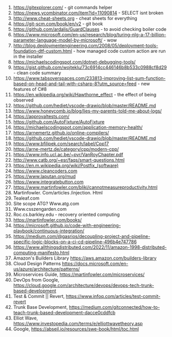 1. https://gitexplorer.com/ - git commands helper
1. https://news.ycombinator.com/item?id=11090814 - SELECT isnt broken
1. http://www.cheat-sheets.org - cheat sheets for everything
1. https://git-scm.com/book/en/v2 - git book
1. https://github.com/ardalis/GuardClauses - to avoid checking boiler code 
1. https://www.microsoft.com/en-us/research/blog/turing-nlg-a-17-billion-parameter-language-model-by-microsoft/ - wow
1. http://blog.deploymentengineering.com/2008/05/deployment-tools-foundation-dtf-custom.html - how managed code custom action are run in the installer
1. https://michaelscodingspot.com/dotnet-debugging-tools/
1. https://gist.github.com/wojteklu/73c6914cc446146b8b533c0988cf8d29 - clean code summary
1. https://www.tabsoverspaces.com/233813-improving-list-sum-function-based-on-head-and-tail-with-csharp-8?utm_source=feed - new features of C#8
1. https://en.wikipedia.org/wiki/Hawthorne_effect - the effect of being observed
1. https://github.com/hediet/vscode-drawio/blob/master/README.md
1. https://www.honeycomb.io/blog/lies-my-parents-told-me-about-logs/
1. https://approvaltests.com/
1. https://github.com/AutoFixture/AutoFixture
1. https://michaelscodingspot.com/application-memory-health/
1. https://arnemertz.github.io/online-compilers/
1. https://github.com/hediet/vscode-drawio/blob/master/README.md
1. https://www.bfilipek.com/search/label/Cpp17
1. https://arne-mertz.de/category/cpp/modern-cpp/
1. https://www.info.ucl.ac.be/~pvr/VanRoyChapter.pdf
1. http://www.catb.org/~esr/faqs/smart-questions.html
1. https://en.m.wikipedia.org/wiki/Postfix_(software)
1. https://www.cleancoders.com
1. https://www.laputan.org/mud
1. https://www.integratebutton.com
1. https://www.martinfowler.com/bliki/cannotmeasureproductivity.html
1. Martinfowler. Com/articles /injection. Html
1. Tealeaf.com
1. Site scope ATG? Www.atg.com
1. Www.csszengarden.com
1. Roc.cs.barkley.edu - recovery oriented computing
1. https://martinfowler.com/books/ 
1. https://microsoft.github.io/code-with-engineering-playbook/continuous-integration/
1. https://medium.com/@gasrios/decoupling-project-and-pipeline-specific-logic-blocks-on-a-ci-cd-pipeline-496b4e747786
1. https://www.allthingsdistributed.com/2022/11/amazon-1998-distributed-computing-manifesto.html
1. Amazon's Builders Library https://aws.amazon.com/builders-library
1. Cloud Design Patterns https://docs.microsoft.com/en-us/azure/architecture/patterns/
1. Microservices Guide, https://martinfowler.com/microservices/
1. DevOps from Google, https://cloud.google.com/architecture/devops/devops-tech-trunk-based-development
1. Test & Commit || Revert, https://www.infoq.com/articles/test-commit-revert
1. Trunk Base Development, https://medium.com/gitconnected/how-to-teach-trunk-based-development-dacce0cddfcb
1. Elliot Wave, https://www.investopedia.com/terms/e/elliottwavetheory.asp
1. Google, https://abseil.io/resources/swe-book/html/toc.html
